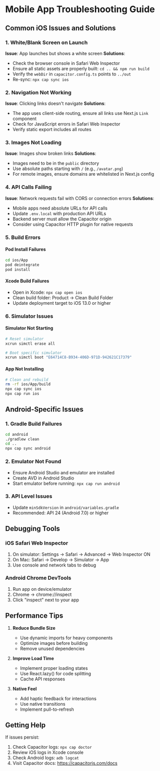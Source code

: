# Mobile App Troubleshooting Guide

## Common iOS Issues and Solutions

### 1. White/Blank Screen on Launch

**Issue**: App launches but shows a white screen
**Solutions**:

- Check the browser console in Safari Web Inspector
- Ensure all static assets are properly built: `cd .. && npm run build`
- Verify the `webDir` in `capacitor.config.ts` points to `../out`
- Re-sync: `npx cap sync ios`

### 2. Navigation Not Working

**Issue**: Clicking links doesn't navigate
**Solutions**:

- The app uses client-side routing, ensure all links use Next.js `Link` component
- Check for JavaScript errors in Safari Web Inspector
- Verify static export includes all routes

### 3. Images Not Loading

**Issue**: Images show broken links
**Solutions**:

- Images need to be in the `public` directory
- Use absolute paths starting with `/` (e.g., `/avatar.png`)
- For remote images, ensure domains are whitelisted in Next.js config

### 4. API Calls Failing

**Issue**: Network requests fail with CORS or connection errors
**Solutions**:

- Mobile apps need absolute URLs for API calls
- Update `.env.local` with production API URLs
- Backend server must allow the Capacitor origin
- Consider using Capacitor HTTP plugin for native requests

### 5. Build Errors

#### Pod Install Failures

```bash
cd ios/App
pod deintegrate
pod install
```

#### Xcode Build Failures

- Open in Xcode: `npx cap open ios`
- Clean build folder: Product → Clean Build Folder
- Update deployment target to iOS 13.0 or higher

### 6. Simulator Issues

#### Simulator Not Starting

```bash
# Reset simulator
xcrun simctl erase all

# Boot specific simulator
xcrun simctl boot "E64714C8-B934-406D-971D-942621C17379"
```

#### App Not Installing

```bash
# Clean and rebuild
rm -rf ios/App/build
npx cap sync ios
npx cap run ios
```

## Android-Specific Issues

### 1. Gradle Build Failures

```bash
cd android
./gradlew clean
cd ..
npx cap sync android
```

### 2. Emulator Not Found

- Ensure Android Studio and emulator are installed
- Create AVD in Android Studio
- Start emulator before running: `npx cap run android`

### 3. API Level Issues

- Update `minSdkVersion` in `android/variables.gradle`
- Recommended: API 24 (Android 7.0) or higher

## Debugging Tools

### iOS Safari Web Inspector

1. On simulator: Settings → Safari → Advanced → Web Inspector ON
2. On Mac: Safari → Develop → Simulator → App
3. Use console and network tabs to debug

### Android Chrome DevTools

1. Run app on device/emulator
2. Chrome → chrome://inspect
3. Click "inspect" next to your app

## Performance Tips

1. **Reduce Bundle Size**
   - Use dynamic imports for heavy components
   - Optimize images before building
   - Remove unused dependencies

2. **Improve Load Time**
   - Implement proper loading states
   - Use React.lazy() for code splitting
   - Cache API responses

3. **Native Feel**
   - Add haptic feedback for interactions
   - Use native transitions
   - Implement pull-to-refresh

## Getting Help

If issues persist:

1. Check Capacitor logs: `npx cap doctor`
2. Review iOS logs in Xcode console
3. Check Android logs: `adb logcat`
4. Visit Capacitor docs: https://capacitorjs.com/docs
